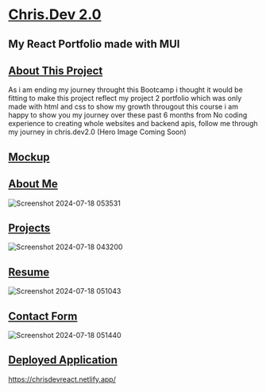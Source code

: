 # <ins>Chris.Dev 2.0<ins>

## My React Portfolio made with MUI

## <ins>About This Project<ins>
As i am ending my journey throught this Bootcamp i thought it would be fitting to make this project reflect my project 2 portfolio which was only made with html and css to show my growth througout this course
i am happy to show you my journey over these past 6 months from No coding experience to creating whole websites and backend apis, follow me through my journey in chris.dev2.0 (Hero Image Coming Soon)

## <ins>Mockup<ins>
## <ins>About Me<ins>
![Screenshot 2024-07-18 053531](https://github.com/user-attachments/assets/5f51d32f-fb78-4968-81e2-e4bca18e0c68)
## <ins>Projects<ins>
![Screenshot 2024-07-18 043200](https://github.com/user-attachments/assets/f95fdee8-248b-4850-a10a-b432b349af35)
## <ins>Resume<ins>
![Screenshot 2024-07-18 051043](https://github.com/user-attachments/assets/d446dfa6-d2c6-4c1f-93f9-eb3d4c38d439)
## <ins>Contact Form<ins>
![Screenshot 2024-07-18 051440](https://github.com/user-attachments/assets/fceaa232-354a-40c6-9daa-b1f7bf704abf)
## <ins>Deployed Application<ins>
https://chrisdevreact.netlify.app/
## <ins>
